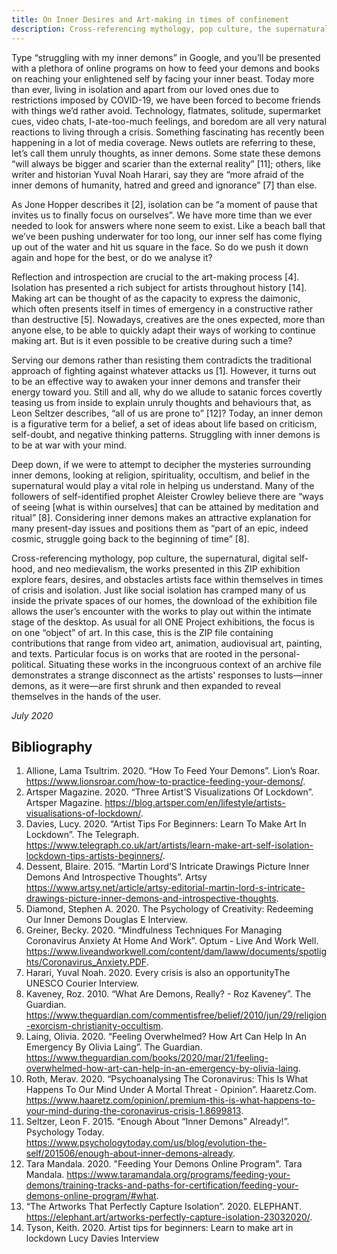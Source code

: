 ```yaml
---
title: On Inner Desires and Art-making in times of confinement
description: Cross-referencing mythology, pop culture, the supernatural, digital self-hood, and neo medievalism, the works presented in this ZIP exhibition explore fears, desires, and obstacles artists face within themselves in times of crisis and isolation.
---
```

Type “struggling with my inner demons” in Google, and you’ll be presented with a plethora of online programs on how to feed your demons and books on reaching your enlightened self by facing your inner beast. Today more than ever, living in isolation and apart from our loved ones due to restrictions imposed by COVID-19, we have been forced to become friends with things we’d rather avoid. Technology, flatmates, solitude, supermarket cues, video chats, I-ate-too-much feelings, and boredom are all very natural reactions to living through a crisis. Something fascinating has recently been happening in a lot of media coverage. News outlets are referring to these, let’s call them unruly thoughts, as inner demons. Some state these demons “will always be bigger and scarier than the external reality” [11]; others, like writer and historian Yuval Noah Harari, say they are “more afraid of the inner demons of humanity, hatred and greed and ignorance” [7] than else. 

As Jone Hopper describes it [2], isolation can be “a moment of pause that invites us to finally focus on ourselves”. We have more time than we ever needed to look for answers where none seem to exist. Like a beach ball that we’ve been pushing underwater for too long, our inner self has come flying up out of the water and hit us square in the face. So do we push it down again and hope for the best, or do we analyse it? 

Reflection and introspection are crucial to the art-making process [4]. Isolation has presented a rich subject for artists throughout history [14]. Making art can be thought of as the capacity to express the daimonic, which often presents itself in times of emergency in a constructive rather than destructive [5]. Nowadays, creatives are the ones expected, more than anyone else, to be able to quickly adapt their ways of working to continue making art. But is it even possible to be creative during such a time?

Serving our demons rather than resisting them contradicts the traditional approach of fighting against whatever attacks us [1]. However, it turns out to be an effective way to awaken your inner demons and transfer their energy toward you. Still and all, why do we allude to satanic forces covertly teasing us from inside to explain unruly thoughts and behaviours that, as Leon Seltzer describes, “all of us are prone to” [12]? Today, an inner demon is a figurative term for a belief, a set of ideas about life based on criticism, self-doubt, and negative thinking patterns. Struggling with inner demons is to be at war with your mind. 

Deep down, if we were to attempt to decipher the mysteries surrounding inner demons, looking at religion, spirituality, occultism, and belief in the supernatural would play a vital role in helping us understand. Many of the followers of self-identified prophet Aleister Crowley believe there are “ways of seeing [what is within ourselves] that can be attained by meditation and ritual” [8]. Considering inner demons makes an attractive explanation for many present-day issues and positions them as “part of an epic, indeed cosmic, struggle going back to the beginning of time” [8]. 

Cross-referencing mythology, pop culture, the supernatural, digital self-hood, and neo medievalism, the works presented in this ZIP exhibition explore fears, desires, and obstacles artists face within themselves in times of crisis and isolation. Just like social isolation has cramped many of us inside the private spaces of our homes, the download of the exhibition file allows the user’s encounter with the works to play out within the intimate stage of the desktop. As usual for all ONE Project exhibitions, the focus is on one “object” of art. In this case, this is the ZIP file containing contributions that range from video art, animation, audiovisual art, painting, and texts. Particular focus is on works that are rooted in the personal-political. Situating these works in the incongruous context of an archive file demonstrates a strange disconnect as the artists' responses to lusts—inner demons, as it were—are first shrunk and then expanded to reveal themselves in the hands of the user. 

_July 2020_

## Bibliography

1. Allione, Lama Tsultrim. 2020. “How To Feed Your Demons”. Lion’s Roar. https://www.lionsroar.com/how-to-practice-feeding-your-demons/.     
2. Artsper Magazine. 2020. “Three Artist’S Visualizations Of Lockdown”. Artsper Magazine. https://blog.artsper.com/en/lifestyle/artists-visualisations-of-lockdown/.  
3. Davies, Lucy. 2020. “Artist Tips For Beginners: Learn To Make Art In Lockdown”. The Telegraph. https://www.telegraph.co.uk/art/artists/learn-make-art-self-isolation-lockdown-tips-artists-beginners/.      
4. Dessent, Blaire. 2015. “Martin Lord’S Intricate Drawings Picture Inner Demons And Introspective Thoughts”. Artsy https://www.artsy.net/article/artsy-editorial-martin-lord-s-intricate-drawings-picture-inner-demons-and-introspective-thoughts.
5. Diamond, Stephen A. 2020. The Psychology of Creativity: Redeeming Our Inner Demons Douglas E Interview.      
6. Greiner, Becky. 2020. “Mindfulness Techniques For Managing Coronavirus Anxiety At Home And Work”. Optum - Live And Work Well. https://www.liveandworkwell.com/content/dam/laww/documents/spotlights/Coronavirus_Anxiety.PDF.
7. Harari, Yuval Noah. 2020. Every crisis is also an opportunityThe UNESCO Courier Interview.
8. Kaveney, Roz. 2010. “What Are Demons, Really? - Roz Kaveney”. The Guardian. https://www.theguardian.com/commentisfree/belief/2010/jun/29/religion-exorcism-christianity-occultism.      
10. Laing, Olivia. 2020. “Feeling Overwhelmed? How Art Can Help In An Emergency By Olivia Laing”. The Guardian. https://www.theguardian.com/books/2020/mar/21/feeling-overwhelmed-how-art-can-help-in-an-emergency-by-olivia-laing.       
11. Roth, Merav. 2020. “Psychoanalysing The Coronavirus: This Is What Happens To Our Mind Under A Mortal Threat - Opinion”. Haaretz.Com. https://www.haaretz.com/opinion/.premium-this-is-what-happens-to-your-mind-during-the-coronavirus-crisis-1.8699813.       
12. Seltzer, Leon F. 2015. “Enough About “Inner Demons” Already!”. Psychology Today. https://www.psychologytoday.com/us/blog/evolution-the-self/201506/enough-about-inner-demons-already. 
13. Tara Mandala. 2020. "Feeding Your Demons Online Program". Tara Mandala. https://www.taramandala.org/programs/feeding-your-demons/training-tracks-and-paths-for-certification/feeding-your-demons-online-program/#what.
14. “The Artworks That Perfectly Capture Isolation”. 2020. ELEPHANT. https://elephant.art/artworks-perfectly-capture-isolation-23032020/.
15. Tyson, Keith. 2020. Artist tips for beginners: Learn to make art in lockdown Lucy Davies Interview